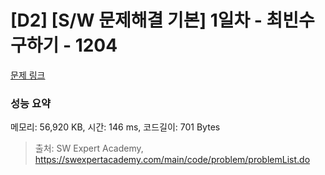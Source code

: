 # [D2] [S/W 문제해결 기본] 1일차 - 최빈수 구하기 - 1204 

[문제 링크](https://swexpertacademy.com/main/code/problem/problemDetail.do?contestProbId=AV13zo1KAAACFAYh) 

### 성능 요약

메모리: 56,920 KB, 시간: 146 ms, 코드길이: 701 Bytes



> 출처: SW Expert Academy, https://swexpertacademy.com/main/code/problem/problemList.do